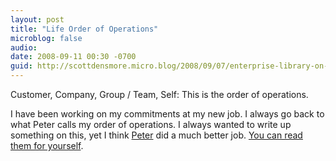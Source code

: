 ```yaml
---
layout: post
title: "Life Order of Operations"
microblog: false
audio:
date: 2008-09-11 00:30 -0700
guid: http://scottdensmore.micro.blog/2008/09/07/enterprise-library-on-mono.html
---
```


Customer, Company, Group / Team, Self: This is the order of operations.

I have been working on my commitments at my new job. I always go back to what Peter calls my order of operations. I always wanted to write up something on this, yet I think [Peter](http://www.peterprovost.org/blog/) did a much better job. [You can read them for yourself](http://www.peterprovost.org/blog/post/Corporate-Order-of-Operations-Customer2c-Microsoft2c-Group2c-Self.aspx).
